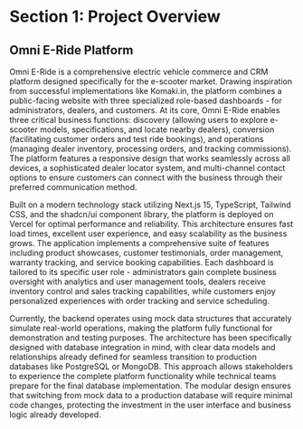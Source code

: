 # Section 1: Project Overview

## Omni E-Ride Platform

Omni E-Ride is a comprehensive electric vehicle commerce and CRM platform designed specifically for the e-scooter market. Drawing inspiration from successful implementations like Komaki.in, the platform combines a public-facing website with three specialized role-based dashboards - for administrators, dealers, and customers. At its core, Omni E-Ride enables three critical business functions: discovery (allowing users to explore e-scooter models, specifications, and locate nearby dealers), conversion (facilitating customer orders and test ride bookings), and operations (managing dealer inventory, processing orders, and tracking commissions). The platform features a responsive design that works seamlessly across all devices, a sophisticated dealer locator system, and multi-channel contact options to ensure customers can connect with the business through their preferred communication method.

Built on a modern technology stack utilizing Next.js 15, TypeScript, Tailwind CSS, and the shadcn/ui component library, the platform is deployed on Vercel for optimal performance and reliability. This architecture ensures fast load times, excellent user experience, and easy scalability as the business grows. The application implements a comprehensive suite of features including product showcases, customer testimonials, order management, warranty tracking, and service booking capabilities. Each dashboard is tailored to its specific user role - administrators gain complete business oversight with analytics and user management tools, dealers receive inventory control and sales tracking capabilities, while customers enjoy personalized experiences with order tracking and service scheduling.

Currently, the backend operates using mock data structures that accurately simulate real-world operations, making the platform fully functional for demonstration and testing purposes. The architecture has been specifically designed with database integration in mind, with clear data models and relationships already defined for seamless transition to production databases like PostgreSQL or MongoDB. This approach allows stakeholders to experience the complete platform functionality while technical teams prepare for the final database implementation. The modular design ensures that switching from mock data to a production database will require minimal code changes, protecting the investment in the user interface and business logic already developed.
